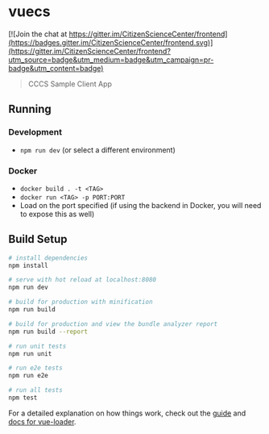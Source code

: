 # vuecs

[![Join the chat at https://gitter.im/CitizenScienceCenter/frontend](https://badges.gitter.im/CitizenScienceCenter/frontend.svg)](https://gitter.im/CitizenScienceCenter/frontend?utm_source=badge&utm_medium=badge&utm_campaign=pr-badge&utm_content=badge)

> CCCS Sample Client App

## Running

### Development

* `npm run dev` (or select a different environment)

### Docker

* `docker build . -t <TAG>`
* `docker run <TAG> -p PORT:PORT`
* Load on the port specified (if using the backend in Docker, you will need to expose this as well)

## Build Setup

``` bash
# install dependencies
npm install

# serve with hot reload at localhost:8080
npm run dev

# build for production with minification
npm run build

# build for production and view the bundle analyzer report
npm run build --report

# run unit tests
npm run unit

# run e2e tests
npm run e2e

# run all tests
npm test
```

For a detailed explanation on how things work, check out the [guide](http://vuejs-templates.github.io/webpack/) and [docs for vue-loader](http://vuejs.github.io/vue-loader).
